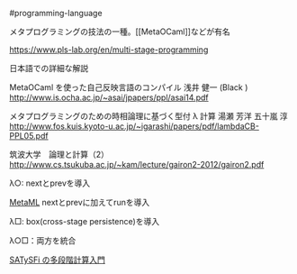  #programming-language 

メタプログラミングの技法の一種。[[MetaOCaml]]などが有名

https://www.pls-lab.org/en/multi-stage-programming

日本語での詳細な解説

MetaOCaml を使った自己反映言語のコンパイル 浅井 健一  (Black )
http://www.is.ocha.ac.jp/~asai/jpapers/ppl/asai14.pdf

メタプログラミングのための時相論理に基づく型付 λ 計算 湯瀬 芳洋 五十嵐 淳
http://www.fos.kuis.kyoto-u.ac.jp/~igarashi/papers/pdf/lambdaCB-PPL05.pdf

筑波大学　論理と計算（2）
http://www.cs.tsukuba.ac.jp/~kam/lecture/gairon2-2012/gairon2.pdf

λ○: nextとprevを導入

[MetaML](https://www.sciencedirect.com/science/article/pii/S0304397500000530) nextとprevに加えてrunを導入

λ□: box(cross-stage persistence)を導入

λ○□：両方を統合


[SATySFi の多段階計算入門](https://sankantsu.hatenablog.com/entry/2022/08/19/215024)
